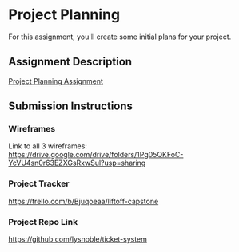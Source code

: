 # Project Planning
For this assignment, you'll create some initial plans for your project.

## Assignment Description
[Project Planning Assignment](https://education.launchcode.org/liftoff/assignments/planning/)

## Submission Instructions

### Wireframes

Link to all 3 wireframes:
https://drive.google.com/drive/folders/1Pg05QKFoC-YcVU4sn0r63EZXGsRxwSul?usp=sharing

### Project Tracker

https://trello.com/b/Bjuqoeaa/liftoff-capstone

### Project Repo Link
https://github.com/lysnoble/ticket-system
